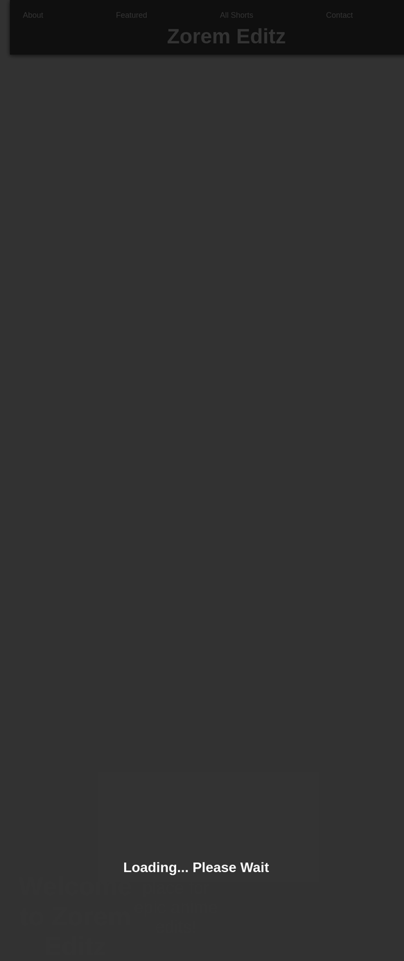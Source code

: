 <!DOCTYPE html>
<html lang="en">
<head>
  <meta charset="UTF-8" />
  <meta name="viewport" content="width=device-width, initial-scale=1.0" />
  <title>Zorem Editz</title>
  
  <!-- Google Font -->
  <link href="https://fonts.googleapis.com/css2?family=Poppins:wght@300;400;600&display=swap" rel="stylesheet">

  <style>
    * {
      scroll-behavior: smooth;
      margin: 0;
      padding: 0;
    }

    body {
      font-family: 'Poppins', sans-serif;
      background-image: url('https://4kwallpapers.com/images/walls/thumbs_3t/15351.jpg'); /* New Anime Wallpaper */
      background-size: cover;
      background-attachment: fixed;
      background-position: center;
      color: white;
      overflow-x: hidden;
      margin: 0;
    }

    /* Loading Screen */
    #loading {
      position: fixed;
      top: 0;
      left: 0;
      right: 0;
      bottom: 0;
      background-color: rgba(0, 0, 0, 0.8);
      z-index: 9999;
      display: flex;
      justify-content: center;
      align-items: center;
      flex-direction: column;
      color: white;
      font-size: 2rem;
      font-weight: 600;
      opacity: 1;
      animation: fadeOut 2s ease-out 1s forwards;
    }

    @keyframes fadeOut {
      from {
        opacity: 1;
      }
      to {
        opacity: 0;
        display: none;
      }
    }

    /* Navbar */
    header {
      position: fixed;
      top: 0;
      width: 100%;
      background: rgba(0, 0, 0, 0.7);
      padding: 15px 20px;
      z-index: 1000;
      box-shadow: 0 2px 10px rgba(0, 0, 0, 0.7);
    }

    header nav {
      display: flex;
      justify-content: space-between;
      align-items: center;
    }

    header nav a {
      color: white;
      text-decoration: none;
      padding: 10px;
      font-size: 18px;
    }

    header nav a:hover {
      background-color: #ff4c98;
      border-radius: 5px;
    }

    header h1 {
      margin: 0;
      font-size: 3rem;
      z-index: 2;
      position: relative;
      text-align: center;
    }

    .three-dot-menu {
      display: none;
      flex-direction: column;
      position: absolute;
      top: 50px;
      right: 20px;
      background: rgba(0, 0, 0, 0.8);
      border-radius: 5px;
      padding: 10px;
      box-shadow: 0 5px 15px rgba(0, 0, 0, 0.6);
    }

    .three-dot-menu a {
      color: white;
      padding: 10px;
      font-size: 16px;
      text-decoration: none;
      border-radius: 5px;
      margin: 5px 0;
    }

    .three-dot-menu a:hover {
      background-color: #ff4c98;
    }

    .dot {
      width: 20px;
      height: 20px;
      border-radius: 50%;
      background-color: white;
      cursor: pointer;
      margin: 5px;
    }

    .parallax {
      background: url('https://wallpapercave.com/wp/wp1912061.jpg') no-repeat center center fixed;
      background-size: cover;
      height: 100vh;
      display: flex;
      justify-content: center;
      align-items: center;
      text-align: center;
      color: white;
      font-size: 2.5rem;
      padding: 20px;
    }

    .section {
      padding: 30px 20px;
      max-width: 1200px;
      margin: auto;
      background: rgba(0, 0, 0, 0.7);
      margin-bottom: 20px;
      border-radius: 10px;
    }

    .section h2 {
      color: #ff4c98;
      font-size: 2rem;
      margin-bottom: 20px;
    }

    .about p {
      font-size: 1.2rem;
      line-height: 1.8;
    }

    .video-grid {
      display: grid;
      grid-template-columns: repeat(auto-fit, minmax(300px, 1fr));
      gap: 20px;
    }

    iframe {
      width: 100%;
      height: 500px;
      border-radius: 10px;
    }

    .footer {
      background-color: rgba(0, 0, 0, 0.8);
      color: #aaa;
      text-align: center;
      padding: 20px;
      margin-top: 40px;
    }

    a {
      color: #ff4c98;
      text-decoration: none;
    }

    a:hover {
      text-decoration: underline;
    }

    /* Scroll to Top */
    #scrollTopBtn {
      position: fixed;
      bottom: 30px;
      right: 30px;
      background: #ff4c98;
      color: white;
      padding: 10px 15px;
      border: none;
      border-radius: 50%;
      cursor: pointer;
      font-size: 18px;
      box-shadow: 0 0 10px #000;
      display: none;
    }

    #scrollTopBtn:hover {
      background: #ff79b0;
    }

  </style>
</head>
<body>

  <!-- Loading Screen -->
  <div id="loading">
    <p>Loading... Please Wait</p>
    <div class="spinner"></div>
  </div>

  <audio autoplay loop hidden>
    <source src="https://files.catbox.moe/8mlghm.mp3" type="audio/mpeg">
    Your browser does not support the audio element.
  </audio>

  <!-- Navbar -->
  <header>
    <nav>
      <a href="#about">About</a>
      <a href="#featured">Featured</a>
      <a href="#videos">All Shorts</a>
      <a href="#contact">Contact</a>
      <div class="dot" onclick="toggleMenu()"></div>
      <div class="three-dot-menu" id="dotMenu">
        <a href="#about">About</a>
        <a href="#featured">Featured</a>
        <a href="#videos">All Shorts</a>
        <a href="#contact">Contact</a>
      </div>
    </nav>
    <h1>Zorem Editz</h1>
  </header>

  <!-- Parallax Section -->
  <div class="parallax">
    <h2>Welcome to Zorem Editz</h2>
    <p>Your go-to place for epic anime edits!</p>
  </div>

  <!-- About Section -->
  <section id="about" class="section about">
    <h2>👋 About Me</h2>
    <p>Yo! I'm Zorem Editz – a passionate content creator who loves anime and brings epic moments to life through edits. I post fire YouTube Shorts on anime like Jujutsu Kaisen, Solo Leveling, Naruto, and more! Whether you're here to vibe or get hyped, welcome to my world. 🎬</p>
  </section>

  <!-- Featured Section -->
  <section id="featured" class="section featured">
    <h2>🌟 Featured Edit of the Week</h2>
    <iframe src="https://www.youtube.com/embed/IwmIkEqs0PQ" title="Featured Edit" allowfullscreen></iframe>
  </section>

  <!-- Solo Leveling Section -->
  <section class="section solo-top">
    <h2>🖤 Solo Leveling Specials</h2>
    <div class="video-grid">
      <iframe src="https://www.youtube.com/embed/6yTLr8svbWY" allowfullscreen></iframe>
      <iframe src="https://www.youtube.com/embed/BPWy1hlL_VQ" allowfullscreen></iframe>
    </div>
  </section>

  <!-- All Shorts Section -->
  <section id="videos" class="section videos">
    <h2>🎥 All Shorts</h2>
    <div class="video-grid">
      <iframe src="https://www.youtube.com/embed/zrDeEYCEdtE" allowfullscreen></iframe>
      <iframe src="https://www.youtube.com/embed/yODg7agTcCM" allowfullscreen></iframe>
      <iframe src="https://www.youtube.com/embed/tLoCvvrlLEY" allowfullscreen></iframe>
      <iframe src="https://www.youtube.com/embed/cH4AljUsn_E" allowfullscreen></iframe>
      <iframe src="https://www.youtube.com/embed/6yTLr8svbWY" allowfullscreen></iframe>
      <iframe src="https://www.youtube.com/embed/BPWy1hlL_VQ" allowfullscreen></iframe>
      <iframe src="https://www.youtube.com/embed/F6dkzIj6Aq4" allowfullscreen></iframe>
      <iframe src="https://www.youtube.com/embed/QAoZ6YEMCxo" allowfullscreen></iframe>
      <iframe src="https://www.youtube.com/embed/7PyY6LsdNdk" allowfullscreen></iframe>
      <iframe src="https://www.youtube.com/embed/T2KcxkACh7g" allowfullscreen></iframe>
      <iframe src="https://www.youtube.com/embed/6ck9xQPF878" allowfullscreen></iframe>
      <iframe src="https://www.youtube.com/embed/0KV9jrKICpQ" allowfullscreen></iframe>
      <iframe src="https://www.youtube.com/embed/kp8VxT8rLVc" allowfullscreen></iframe>
    </div>
  </section>

  <!-- Contact Section -->
  <section id="contact" class="section contact">
    <h2>📲 Connect With Me</h2>
    <p>
      🔗 <a href="https://www.youtube.com/@Zorem_Editz/shorts" target="_blank">YouTube</a><br>
      📧 Email: <a href="mailto:bipinchaulagain28@gmail.com">bipinchaulagain28@gmail.com</a><br>
      📸 Instagram: <a href="https://www.instagram.com/Zorem_Editz" target="_blank">@Zorem_Editz</a><br
